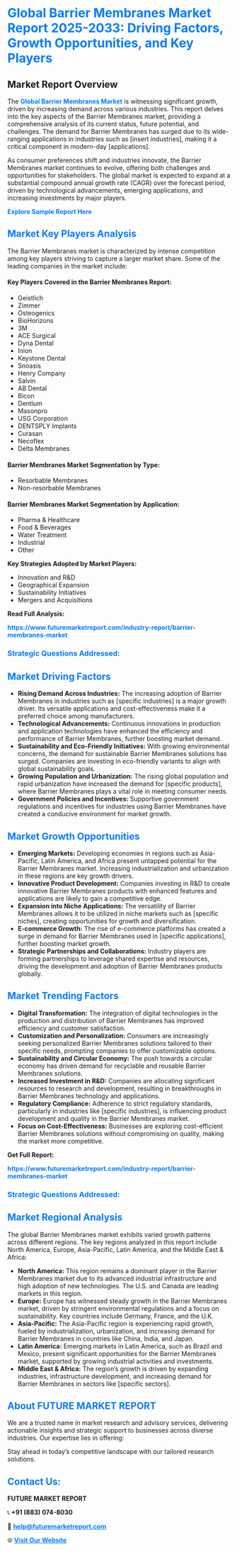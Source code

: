 <h1 style="color: #007BFF;">Global Barrier Membranes Market Report 2025-2033: Driving Factors, Growth Opportunities, and Key Players</h1>

<section id="overview">
<h2>Market Report Overview</h2>
<p>The <a href="https://www.futuremarketreport.com/industry-report/barrier-membranes-market" style="color: #007BFF; text-decoration: none;"><strong>Global Barrier Membranes Market</strong></a> is witnessing significant growth, driven by increasing demand across various industries. This report delves into the key aspects of the Barrier Membranes market, providing a comprehensive analysis of its current status, future potential, and challenges. The demand for Barrier Membranes has surged due to its wide-ranging applications in industries such as [insert industries], making it a critical component in modern-day [applications].</p>
<p>As consumer preferences shift and industries innovate, the Barrier Membranes market continues to evolve, offering both challenges and opportunities for stakeholders. The global market is expected to expand at a substantial compound annual growth rate (CAGR) over the forecast period, driven by technological advancements, emerging applications, and increasing investments by major players.</p>
</section>

<section id="overview">
<p><a href="https://www.futuremarketreport.com/request-sample/reportId=98084" style="color: #007BFF; text-decoration: none;"><strong>Explore Sample Report Here</strong></a></p>
</section>

<section id="key-players">
<h2 style="color: #007BFF;">Market Key Players Analysis</h2>
<p>The Barrier Membranes market is characterized by intense competition among key players striving to capture a larger market share. Some of the leading companies in the market include:</p>
<h4>Key Players Covered in the Barrier Membranes Report:</h4>
<ul><li>Geistlich</li><li>Zimmer</li><li>Osteogenics</li><li>BioHorizons</li><li>3M</li><li>ACE Surgical</li><li>Dyna Dental</li><li>Inion</li><li>Keystone Dental</li><li>Snoasis</li><li>Henry Company</li><li>Salvin</li><li>AB Dental</li><li>Bicon</li><li>Dentium</li><li>Masonpro</li><li>USG Corporation</li><li>DENTSPLY Implants</li><li>Curasan</li><li>Necoflex</li><li>Delta Membranes</li></ul>
<h4>Barrier Membranes Market Segmentation by Type:</h4>
<ul><li>Resorbable Membranes</li><li>Non-resorbable Membranes</li></ul>

<h4>Barrier Membranes Market Segmentation by Application:</h4>
<ul><li>Pharma &amp; Healthcare</li><li>Food &amp; Beverages</li><li>Water Treatment</li><li>Industrial</li><li>Other</li></ul>
<p><strong>Key Strategies Adopted by Market Players:</strong></p>
<ul>
<li>Innovation and R&D</li>
<li>Geographical Expansion</li>
<li>Sustainability Initiatives</li>
<li>Mergers and Acquisitions</li>
</ul>
</section>

<section>
<p><strong>Read Full Analysis: </strong></p><a href="https://www.futuremarketreport.com/industry-report/barrier-membranes-market" style="color: #007BFF; text-decoration: none;"><strong>https://www.futuremarketreport.com/industry-report/barrier-membranes-market</strong></a>
<h3 style="color: #007BFF;">Strategic Questions Addressed:</h3>
</section>

<section id="driving-factors">
<h2 style="color: #007BFF;">Market Driving Factors</h2>
<ul>
<li><strong>Rising Demand Across Industries:</strong> The increasing adoption of Barrier Membranes in industries such as [specific industries] is a major growth driver. Its versatile applications and cost-effectiveness make it a preferred choice among manufacturers.</li>
<li><strong>Technological Advancements:</strong> Continuous innovations in production and application technologies have enhanced the efficiency and performance of Barrier Membranes, further boosting market demand.</li>
<li><strong>Sustainability and Eco-Friendly Initiatives:</strong> With growing environmental concerns, the demand for sustainable Barrier Membranes solutions has surged. Companies are investing in eco-friendly variants to align with global sustainability goals.</li>
<li><strong>Growing Population and Urbanization:</strong> The rising global population and rapid urbanization have increased the demand for [specific products], where Barrier Membranes plays a vital role in meeting consumer needs.</li>
<li><strong>Government Policies and Incentives:</strong> Supportive government regulations and incentives for industries using Barrier Membranes have created a conducive environment for market growth.</li>
</ul>
</section>

<section id="growth-opportunities">
<h2 style="color: #007BFF;">Market Growth Opportunities</h2>
<ul>
<li><strong>Emerging Markets:</strong> Developing economies in regions such as Asia-Pacific, Latin America, and Africa present untapped potential for the Barrier Membranes market. Increasing industrialization and urbanization in these regions are key growth drivers.</li>
<li><strong>Innovative Product Development:</strong> Companies investing in R&D to create innovative Barrier Membranes products with enhanced features and applications are likely to gain a competitive edge.</li>
<li><strong>Expansion into Niche Applications:</strong> The versatility of Barrier Membranes allows it to be utilized in niche markets such as [specific niches], creating opportunities for growth and diversification.</li>
<li><strong>E-commerce Growth:</strong> The rise of e-commerce platforms has created a surge in demand for Barrier Membranes used in [specific applications], further boosting market growth.</li>
<li><strong>Strategic Partnerships and Collaborations:</strong> Industry players are forming partnerships to leverage shared expertise and resources, driving the development and adoption of Barrier Membranes products globally.</li>
</ul>
</section>

<section id="trending-factors">
<h2 style="color: #007BFF;">Market Trending Factors</h2>
<ul>
<li><strong>Digital Transformation:</strong> The integration of digital technologies in the production and distribution of Barrier Membranes has improved efficiency and customer satisfaction.</li>
<li><strong>Customization and Personalization:</strong> Consumers are increasingly seeking personalized Barrier Membranes solutions tailored to their specific needs, prompting companies to offer customizable options.</li>
<li><strong>Sustainability and Circular Economy:</strong> The push towards a circular economy has driven demand for recyclable and reusable Barrier Membranes solutions.</li>
<li><strong>Increased Investment in R&D:</strong> Companies are allocating significant resources to research and development, resulting in breakthroughs in Barrier Membranes technology and applications.</li>
<li><strong>Regulatory Compliance:</strong> Adherence to strict regulatory standards, particularly in industries like [specific industries], is influencing product development and quality in the Barrier Membranes market.</li>
<li><strong>Focus on Cost-Effectiveness:</strong> Businesses are exploring cost-efficient Barrier Membranes solutions without compromising on quality, making the market more competitive.</li>
</ul>
</section>

<section>
<p><strong>Get Full Report: </strong></p><a href="https://www.futuremarketreport.com/industry-report/barrier-membranes-market" style="color: #007BFF; text-decoration: none;"><strong>https://www.futuremarketreport.com/industry-report/barrier-membranes-market</strong></a>
<h3 style="color: #007BFF;">Strategic Questions Addressed:</h3>
</section>


<section id="regional-analysis">
<h2 style="color: #007BFF;">Market Regional Analysis</h2>
<p>The global Barrier Membranes market exhibits varied growth patterns across different regions. The key regions analyzed in this report include North America, Europe, Asia-Pacific, Latin America, and the Middle East & Africa:</p>
<ul>
<li><strong>North America:</strong> This region remains a dominant player in the Barrier Membranes market due to its advanced industrial infrastructure and high adoption of new technologies. The U.S. and Canada are leading markets in this region.</li>
<li><strong>Europe:</strong> Europe has witnessed steady growth in the Barrier Membranes market, driven by stringent environmental regulations and a focus on sustainability. Key countries include Germany, France, and the U.K.</li>
<li><strong>Asia-Pacific:</strong> The Asia-Pacific region is experiencing rapid growth, fueled by industrialization, urbanization, and increasing demand for Barrier Membranes in countries like China, India, and Japan.</li>
<li><strong>Latin America:</strong> Emerging markets in Latin America, such as Brazil and Mexico, present significant opportunities for the Barrier Membranes market, supported by growing industrial activities and investments.</li>
<li><strong>Middle East & Africa:</strong> The region’s growth is driven by expanding industries, infrastructure development, and increasing demand for Barrier Membranes in sectors like [specific sectors].</li>
</ul>
</section>

<footer>
<h2 style="color: #007BFF;">About FUTURE MARKET REPORT</h2>
<p>We are a trusted name in market research and advisory services, delivering actionable insights and strategic support to businesses across diverse industries. Our expertise lies in offering:</p>

<p>Stay ahead in today’s competitive landscape with our tailored research solutions.</p>

<h2 style="color: #007BFF;">Contact Us:</h2>
<p><strong>FUTURE MARKET REPORT</strong></p>
<p>📞 <strong>+91 (883) 074-8030</strong></p>
<p>📧 <strong><a href="mailto:help@futuremarketreport.com" style="color: #007BFF;">help@futuremarketreport.com</a></strong></p>
<p>🌐 <strong><a href="https://www.futuremarketreport.com/" style="color: #007BFF;">Visit Our Website</a></strong></p>
</footer>